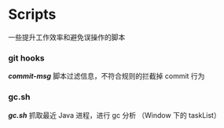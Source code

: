 # Scripts
一些提升工作效率和避免误操作的脚本

### git hooks
*__commit-msg__* 脚本过滤信息，不符合规则的拦截掉 commit 行为  

### gc.sh
*__gc.sh__* 抓取最近 Java 进程，进行 gc 分析 （Window 下的 taskList）
